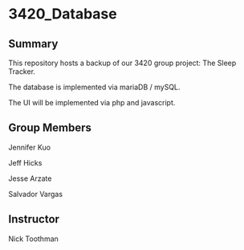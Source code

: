 # 3420_Database

## Summary

This repository hosts a backup of our 3420 group project: The Sleep Tracker.

The database is implemented via mariaDB / mySQL. 

The UI will be implemented via php and javascript.


## Group Members

Jennifer Kuo

Jeff Hicks

Jesse Arzate

Salvador Vargas


## Instructor

Nick Toothman
